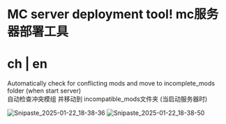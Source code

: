 # MC server deployment tool! mc服务器部署工具
<h1>ch | en </h1>

Automatically check for conflicting mods and move to incomplete_mods folder (when start server)<br>
自动检查冲突模组 并移动到 incompatible_mods文件夹 (当启动服务器时)

![Snipaste_2025-01-22_18-38-36](https://github.com/user-attachments/assets/4f3ef5d8-33ca-4122-adf9-86311f3919e1)
![Snipaste_2025-01-22_18-38-50](https://github.com/user-attachments/assets/b9e052e6-6b87-4e28-8a71-e14578807b05)


